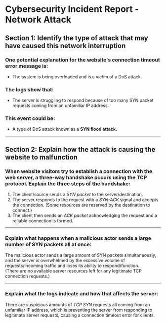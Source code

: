# **Cybersecurity Incident Report - Network Attack**

## **Section 1: Identify the type of attack that may have caused this network interruption**

### **One potential explanation for the website's connection timeout error message is:**  
- The system is being overloaded and is a victim of a DoS attack.

### **The logs show that:**  
- The server is struggling to respond because of too many SYN packet requests coming from an unfamiliar IP address.

### **This event could be:**  
- A type of DoS attack known as a **SYN flood attack**.

---

## **Section 2: Explain how the attack is causing the website to malfunction**

### **When website visitors try to establish a connection with the web server, a three-way handshake occurs using the TCP protocol. Explain the three steps of the handshake:**

1. The client/source sends a *SYN packet* to the server/destination.  
2. The server responds to the request with a *SYN-ACK* signal and accepts the connection. (Some resources are reserved by the destination to connect.)  
3. The client then sends an *ACK packet* acknowledging the request and a reliable connection is formed.

---

### **Explain what happens when a malicious actor sends a large number of SYN packets all at once:**

The malicious actor sends a large amount of SYN packets simultaneously, and the server is overwhelmed by the excessive volume of requests/incoming traffic and loses its ability to respond/function.  
(There are no available server resources left for any legitimate TCP connection requests.)

---

### **Explain what the logs indicate and how that affects the server:** 

There are suspicious amounts of *TCP SYN* requests all coming from an unfamiliar IP address, which is preventing the server from responding to legitimate server requests, causing a connection timeout error for clients.
